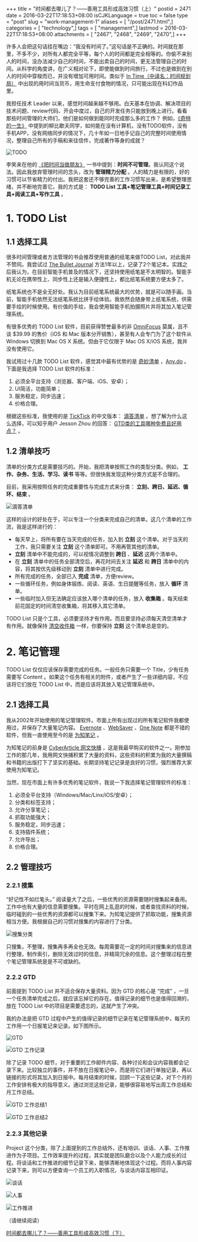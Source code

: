 +++
title = "时间都去哪儿了？——善用工具形成高效习惯（上）"
postid = 2471
date = 2016-03-22T17:18:53+08:00
isCJKLanguage = true
toc = false
type = "post"
slug = "work-management-1"
aliases = [ "/post/2471.html",]
categories = [ "technology",]
tags = [ "management",]
lastmod = 2016-03-22T17:18:53+08:00
attachments = [ "2467", "2468", "2469", "2470",]
+++


许多人会把这句话挂在嘴边：“我没有时间了。”这句话是不正确的。时间就在那里，不多不少，对所有人都完全平等，每个人的时间都是完全相等的。你偷不来别人的时间，没办法减少自己的时间，不能出卖自己的时间，更无法管理自己的时间。从科学的角度讲，在广义相对论下，即使能做到时间旅行，不过也是做到在别人的时间中穿梭而已，并没有增加可用时间。类似于 [In Time（中译名：时间规划局）][1] 中出现的用时间当货币，用生命支付食物的情况，只可能出现在科幻作品里。

我担任技术 Leader 以来，感觉时间越来越不够用。白天基本在协调、解决项目的技术问题、review代码、开会中度过，自己的开发任务只能放到晚上进行。看看那些时间管理的大师们，他们是如何做到能同时完成那么多的工作？ 例如，[《奇特的一生》][2] 中提到的柳比歇夫同学，如何能在没有计算机，没有TODO软件，没有手机APP，没有网络同步的情况下，几十年如一日地手记自己的完整时间使用情况，整理自己所有的手稿和来往信件，完成著作等身的成就？

![TODO][60]

李笑来在他的 [《把时间当做朋友》][16] 一书中提到：**时间不可管理**。我认同这个说法。因此我放弃管理时间的念头，改为 **管理精力分配** 。人的精力是有限的，好的习惯可以节省精力的付出。我把这套还不够完善的工作习惯写出来，是希望整理思绪，并不断地完善它。我的方式是： **TODO List 工具+笔记管理工具+时间记录工具+阅读工具+写作工具** 。 <!--more-->

# 1. TODO List

## 1.1 选择工具

很多时间管理或者方法管理的书会推荐使用普通的纸笔来做TODO List，对此我并不赞同。我尝试过 [The Bullet Journal][3] 方法1年以上，记录了2个笔记本。实践之后我认为，在目前智能手机普及的情况下，还坚持使用纸笔是不太明智的。智能手机无论在携带性上、同步性上还是输入便捷性上，都比纸笔系统要方便太多了。

纸笔系统也不是全无好处。我认为目前纸笔系统最大的优势，就是可以随手画。当前，智能手机依然无法纸笔系统比拼手绘体验。我依然会随身带上纸笔系统，供需要手绘的时候使用。有价值的手绘，我会使用智能手机拍摄照片并将其加入笔记管理系统。

有很多优秀的 TODO List 软件，目前获得赞誉最多的非 [OmniFocus][4] 莫属，且不谈 $39.99 的售价（iOS 和 Mac 版本分开销售），甚至有人会专门为了这个软件从 Windows 切换到 Mac OS X 系统。但由于它仅限于 Mac OS X/iOS 系统，我并没有使用它。

我试用过十几款 TODO List 软件，感觉其中最有优势的是 [奇妙清单][5] ，[Any.do][6] 。下面是我选择 TODO List 软件的标准：

1. 必须全平台支持（浏览器、客户端、iOS、安卓）；
3. UI简洁，功能简单；
3. 服务稳定，同步迅速；
4. 价格合理。

根据这些标准，我使用的是 [TickTick][7] 的中文版本： [滴答清单][8] 。想了解为什么这么选择，可以知乎用户 Jesson Zhou 的回答： [GTD类的工具哪种免费且好用点？][14] 。

## 1.2 清单技巧

清单的分类方式是需要技巧的。开始，我把清单按照工作的类型分类。例如， **工作、杂务、生活、学习、读书** 等等。但很快我发现这种分类方式是不合理的。

目前，我采用按照任务的完成重要性与完成方式来分类： **立刻、跨日、延迟、循环、结束** 。

![滴答清单][51]

这样的设计的好处在于，可以专注一个分类来完成自己的清单。这几个清单的工作流，我是这样进行的：

- 每天早上，将所有要在当天完成的任务，加入到 **立刻** 这个清单。对于当天的工作，我只需要关注 **立刻** 这个清单即可。不用再管其他的清单。
- **立刻** 清单中不能完成的，可以视情况调整到 **跨日** 、**延迟** 这两个清单中。
- 在 **立刻** 清单中的任务全部清空后，再花时间去关注 **延迟** 和 **跨日** 清单中的内容，将其按优先级移动到 **立刻** 清单中进行完成。
- 所有完成的任务，全部已入 **完成** 清单，方便review。
- 一些循环任务，例如身体锻炼、阅读、英语、生日提醒等任务，放入 **循环** 清单。
- 一些临时加入但无法确定应该放入哪个清单的任务，放入 **收集箱** 。每天结束前花固定的时间清空收集箱，将其移入其它清单。

TODO List 只是个工具，必须要坚持才有作用。而且要坚持必须每天清空清单才有作用。就像保持 [清空收件箱][9] 一样，你要保持 **立刻** 这个清单总是空的。

# 2. 笔记管理

TODO List 仅仅应该保存需要完成的任务。一般任务只需要一个 Title，少有任务需要写 Content 。如果这个任务有相关的附件，或者产生了一些详细内容，不应该将它们放在 TODO List 中，而是应该将其放入笔记管理系统中。

## 2.1 选择工具

我从2002年开始使用的笔记管理软件。市面上所有出现过的所有笔记软件我都使用过，并保存了大量笔记内容。 [Evernote][10] 、[WebSaver][11] 、[One Note][12] 都是不错的软件，但我一直使用至今的是 [为知笔记][13] 。

为知笔记的前身是 [CyberArticle 网文快捕][15] ，这是我最早购买的软件之一。刚参加工作的那几年，我用网文快捕积累了大量的资料，这些资料的积累为我的大量撰稿和书籍的出版打下了坚实的基础。长期坚持笔记记录是良好的习惯，强烈推荐大家使用为知笔记。

当然，现在市面上有许多优秀的笔记软件，我说一下我选择笔记管理软件的标准：

1. 必须全平台支持（Windows/Mac/Linx/iOS/安卓）；
2. 分类和标签支持；
3. 允许分享笔记；
4. 抓取功能强大；
5. 服务稳定，同步迅速；
6. 支持插件系统；
7. 允许导出；
8. 价格合理。

## 2.2 管理技巧

### 2.2.1 搜集

“好记性不如烂笔头。” 阅读量大了之后，一些优秀的资源需要随时搜集起来备用。工作中也有大量的信息需要搜集。平时在网上乱逛的时候，或者查找资料的时候，临时碰到的一些优秀的资源都可以搜集下来。为知笔记提供了抓取功能，搜集资源相当方便。我根据自己的习惯对搜集的内容进行了分类。

![搜集分类][52]

只搜集，不整理，搜集再多再全也无效。每周需要花一定的时间对搜集来的信息进行整理，制作索引，删除无效过时的信息，并精简冗余的信息。这个整理过程在整个笔记管理系统是是不可或缺的。

### 2.2.2 GTD

前面提到 TODO List 并不适合保存大量资料。因为 GTD 的核心是 “完成” ，一旦一个任务清单完成之后，就应该忘掉它的存在。值得记录的细节也是值得回溯的，放在 TODO List 中的项目是需要遗忘的，这就产生了冲突。

我的办法是把 GTD 过程中产生的值得记录的细节记录在笔记管理系统中，每天的工作用一个日报笔记来记录。如下图所示。

![GTD][53]

![GTD 工作记录][55]

除了记录 TODO 细节，对于重要的工作邮件内容、各种讨论和会议内容我都会记录下来。比较独立的事件，并不放在日报笔记中，而是将它们进行单独记录，再以链接的形式将其加入到日报中。每月结束的时候，回顾一下这些记录，对下个月的工作安排有极大的指导意义。通过浏览这些记录，能够很容易地写出周工作总结和月工作总结。

![GTD 工作总结1][54]

![GTD 工作总结2][56]

### 2.2.3 其他记录

Project 这个分类，除了上面提到的工作总结外，还有培训、谈话、人事、工作推进作为子项目。工作效率提升的过程，其实就是团队磨合以及个人能力成长的过程。将谈话和工作推进的细节记录下来，能够清晰地体现这个过程。而将人事内容记录下来，则可以方便查询一个员工的入职情况，与谈话内容互相印证。

![谈话][57]

![人事][58]

![工作推进][59]

（请继续阅读）

[时间都去哪儿了？——善用工具形成高效习惯（下）][17]

[1]: https://movie.douban.com/subject/4924142/
[2]: http://book.douban.com/subject/1115353/
[3]: http://bulletjournal.com/
[4]: https://www.omnigroup.com/omnifocus
[5]: https://www.wunderlist.com/zh/
[6]: http://www.any.do/
[7]: https://ticktick.com/
[8]: https://dida365.com/
[9]: http://lifehacker.com/347335/empty-your-inbox-with-gmail-and-the-trusted-trio
[10]: https://evernote.com/
[11]: https://evernote.com/
[12]: https://www.onenote.com/
[13]: https://www.wiz.cn/
[14]: https://www.zhihu.com/question/23452348/answer/24628805
[15]: http://cn.wizbrother.com/
[16]: https://book.douban.com/subject/3609132/
[17]: https://blog.zengrong.net/post/2479.html
[51]: /uploads/2016/03/dida.png
[52]: /uploads/2016/03/wiz1.png
[53]: /uploads/2016/03/wiz2.png
[54]: /uploads/2016/03/wiz3.png
[55]: /uploads/2016/01/rollup3.png
[56]: /uploads/2016/01/rollup4.png
[57]: /uploads/2016/01/rollup1.png
[58]: /uploads/2016/01/rollup2.png
[59]: /uploads/2016/03/wiz4.png
[60]: /uploads/2016/03/todoicon.jpg
